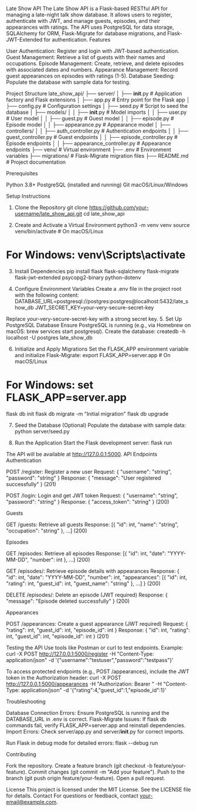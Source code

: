 Late Show API
The Late Show API is a Flask-based RESTful API for managing a late-night talk show database. It allows users to register, authenticate with JWT, and manage guests, episodes, and their appearances with ratings. The API uses PostgreSQL for data storage, SQLAlchemy for ORM, Flask-Migrate for database migrations, and Flask-JWT-Extended for authentication.
Features

User Authentication: Register and login with JWT-based authentication.
Guest Management: Retrieve a list of guests with their names and occupations.
Episode Management: Create, retrieve, and delete episodes with associated dates and numbers.
Appearance Management: Record guest appearances on episodes with ratings (1-5).
Database Seeding: Populate the database with sample data for testing.

Project Structure
late_show_api/
├── server/
│   ├── __init__.py           # Application factory and Flask extensions
│   ├── app.py                # Entry point for the Flask app
│   ├── config.py             # Configuration settings
│   ├── seed.py               # Script to seed the database
│   ├── models/
│   │   ├── __init__.py       # Model imports
│   │   ├── user.py           # User model
│   │   ├── guest.py          # Guest model
│   │   ├── episode.py        # Episode model
│   │   ├── appearance.py     # Appearance model
│   ├── controllers/
│   │   ├── auth_controller.py      # Authentication endpoints
│   │   ├── guest_controller.py     # Guest endpoints
│   │   ├── episode_controller.py   # Episode endpoints
│   │   ├── appearance_controller.py # Appearance endpoints
├── venv/                     # Virtual environment
├── .env                      # Environment variables
├── migrations/               # Flask-Migrate migration files
├── README.md                 # Project documentation

Prerequisites

Python 3.8+
PostgreSQL (installed and running)
Git
macOS/Linux/Windows

Setup Instructions
1. Clone the Repository
git clone https://github.com/your-username/late_show_api.git
cd late_show_api

2. Create and Activate a Virtual Environment
python3 -m venv venv
source venv/bin/activate  # On macOS/Linux
# For Windows: venv\Scripts\activate

3. Install Dependencies
pip install flask flask-sqlalchemy flask-migrate flask-jwt-extended psycopg2-binary python-dotenv

4. Configure Environment Variables
Create a .env file in the project root with the following content:
DATABASE_URL=postgresql://postgres:postgres@localhost:5432/late_show_db
JWT_SECRET_KEY=your-very-secure-secret-key

Replace your-very-secure-secret-key with a strong secret key.
5. Set Up PostgreSQL Database
Ensure PostgreSQL is running (e.g., via Homebrew on macOS: brew services start postgresql). Create the database:
createdb -h localhost -U postgres late_show_db

6. Initialize and Apply Migrations
Set the FLASK_APP environment variable and initialize Flask-Migrate:
export FLASK_APP=server.app  # On macOS/Linux
# For Windows: set FLASK_APP=server.app
flask db init
flask db migrate -m "Initial migration"
flask db upgrade

7. Seed the Database (Optional)
Populate the database with sample data:
python server/seed.py

8. Run the Application
Start the Flask development server:
flask run

The API will be available at http://127.0.0.1:5000.
API Endpoints
Authentication

POST /register: Register a new user
Request: { "username": "string", "password": "string" }
Response: { "message": "User registered successfully" } (201)


POST /login: Login and get JWT token
Request: { "username": "string", "password": "string" }
Response: { "access_token": "string" } (200)



Guests

GET /guests: Retrieve all guests
Response: [{ "id": int, "name": "string", "occupation": "string" }, ...] (200)



Episodes

GET /episodes: Retrieve all episodes
Response: [{ "id": int, "date": "YYYY-MM-DD", "number": int }, ...] (200)


GET /episodes/: Retrieve episode details with appearances
Response: { "id": int, "date": "YYYY-MM-DD", "number": int, "appearances": [{ "id": int, "rating": int, "guest_id": int, "guest_name": "string" }, ...] } (200)


DELETE /episodes/: Delete an episode (JWT required)
Response: { "message": "Episode deleted successfully" } (200)



Appearances

POST /appearances: Create a guest appearance (JWT required)
Request: { "rating": int, "guest_id": int, "episode_id": int }
Response: { "id": int, "rating": int, "guest_id": int, "episode_id": int } (201)



Testing the API
Use tools like Postman or curl to test endpoints. Example:
curl -X POST http://127.0.0.1:5000/register -H "Content-Type: application/json" -d '{"username":"testuser","password":"testpass"}'

To access protected endpoints (e.g., POST /appearances), include the JWT token in the Authorization header:
curl -X POST http://127.0.0.1:5000/appearances -H "Authorization: Bearer <your-token>" -H "Content-Type: application/json" -d '{"rating":4,"guest_id":1,"episode_id":1}'

Troubleshooting

Database Connection Errors: Ensure PostgreSQL is running and the DATABASE_URL in .env is correct.
Flask-Migrate Issues: If flask db commands fail, verify FLASK_APP=server.app and reinstall dependencies.
Import Errors: Check server/app.py and server/__init__.py for correct imports.

Run Flask in debug mode for detailed errors:
flask --debug run

Contributing

Fork the repository.
Create a feature branch (git checkout -b feature/your-feature).
Commit changes (git commit -m "Add your feature").
Push to the branch (git push origin feature/your-feature).
Open a pull request.

License
This project is licensed under the MIT License. See the LICENSE file for details.
Contact
For questions or feedback, contact your-email@example.com.